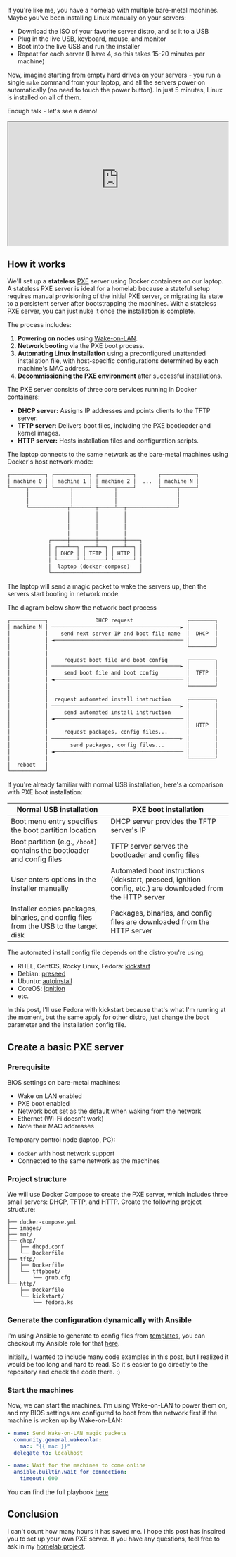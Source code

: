 If you're like me, you have a homelab with multiple bare-metal machines. Maybe
you've been installing Linux manually on your servers:

- Download the ISO of your favorite server distro, and `dd` it to a USB
- Plug in the live USB, keyboard, mouse, and monitor
- Boot into the live USB and run the installer
- Repeat for each server (I have 4, so this takes 15-20 minutes per machine)

Now, imagine starting from empty hard drives on your servers - you run a single
`make` command from your laptop, and all the servers power on automatically (no
need to touch the power button). In just 5 minutes, Linux is installed on all
of them.

Enough talk - let's see a demo!

<div style="position:relative; padding-bottom:56.25%; height:0; overflow:hidden; max-width:100%;">
    <iframe
        src="https://www.youtube-nocookie.com/embed/y-d7btNNAT8"
        title="YouTube video player"
        allow="accelerometer; autoplay; clipboard-write; encrypted-media; gyroscope; picture-in-picture; web-share"
        referrerpolicy="strict-origin-when-cross-origin"
        allowfullscreen
        style="position:absolute; top:0; left:0; width:100%; height:100%;"
    ></iframe>
</div>

## How it works

We'll set up a **stateless**
[PXE](https://en.wikipedia.org/wiki/Preboot_Execution_Environment) server using
Docker containers on our laptop. A stateless PXE server is ideal for a homelab
because a stateful setup requires manual provisioning of the initial PXE
server, or migrating its state to a persistent server after bootstrapping the
machines. With a stateless PXE server, you can just nuke it once the
installation is complete.

The process includes:

1. **Powering on nodes** using [Wake-on-LAN](https://en.wikipedia.org/wiki/Wake-on-LAN).
2. **Network booting** via the PXE boot process.
3. **Automating Linux installation** using a preconfigured unattended
   installation file, with host-specific configurations determined by each
   machine's MAC address.
4. **Decommissioning the PXE environment** after successful installations.

The PXE server consists of three core services running in Docker containers:

- **DHCP server:** Assigns IP addresses and points clients to the TFTP server.
- **TFTP server:** Delivers boot files, including the PXE bootloader and kernel images.
- **HTTP server:** Hosts installation files and configuration scripts.

The laptop connects to the same network as the bare-metal machines using Docker's host network mode:

```txt
┌───────────┐ ┌───────────┐ ┌───────────┐       ┌───────────┐
│ machine 0 │ │ machine 1 │ │ machine 2 │  ...  │ machine N │
└─────┬─────┘ └─────┬─────┘ └─────┬─────┘       └─────┬─────┘
      │             │             │                   │
      │             │             │                   │
      └────────────┬┴───────┬─────┴──┬────────────────┘
                   │        │        │
                   │        │        │
                   │        │        │
                   │        │        │
             ┌─────┼────────┼────────┼────┐
             │ ┌───┴──┐ ┌───┴──┐ ┌───┴──┐ │
             │ │ DHCP │ │ TFTP │ │ HTTP │ │
             │ └──────┘ └──────┘ └──────┘ │
             │  laptop (docker-compose)   │
             └────────────────────────────┘
```

The laptop will send a magic packet to wake the servers up, then the servers start booting in network mode.

The diagram below show the network boot process

```txt
┌───────────┐               DHCP request                 ┌────────┐
│ machine N │ ─────────────────────────────────────────► │        │
│           │    send next server IP and boot file name  │  DHCP  │
│           │ ◄───────────────────────────────────────── │        │
│           │                                            └────────┘
│           │                                      
│           │     request boot file and boot config      ┌────────┐
│           │ ─────────────────────────────────────────► │        │
│           │     send boot file and boot config         │  TFTP  │
│           │ ◄───────────────────────────────────────── │        │
│           │                                            └────────┘
│           │                                      
│           │  request automated install instruction     ┌────────┐
│           │ ─────────────────────────────────────────► │        │
│           │     send automated install instruction     │        │
│           │ ◄───────────────────────────────────────── │        │
│           │                                            │  HTTP  │
│           │     request packages, config files...      │        │
│           │ ─────────────────────────────────────────► │        │
│           │       send packages, config files...       │        │
│           │ ◄───────────────────────────────────────── │        │
│           │                                            └────────┘
│  reboot   │
└───────────┘
```

If you're already familiar with normal USB installation, here's a comparison with PXE boot installation:

| Normal USB installation | PXE boot installation |
| --- | --- |
| Boot menu entry specifies the boot partition location | DHCP server provides the TFTP server's IP |
| Boot partition (e.g., `/boot`) contains the bootloader and config files | TFTP server serves the bootloader and config files |
| User enters options in the installer manually | Automated boot instructions (kickstart, preseed, ignition config, etc.) are downloaded from the HTTP server |
| Installer copies packages, binaries, and config files from the USB to the target disk | Packages, binaries, and config files are downloaded from the HTTP server |

The automated install config file depends on the distro you're using:

- RHEL, CentOS, Rocky Linux, Fedora:
  [kickstart](https://docs.fedoraproject.org/en-US/fedora/rawhide/install-guide/advanced/Kickstart_Installations/)
- Debian: [preseed](https://wiki.debian.org/DebianInstaller/Preseed)
- Ubuntu: [autoinstall](https://ubuntu.com/server/docs/install/autoinstall)
- CoreOS: [ignition](https://coreos.github.io/ignition)
- etc.

In this post, I'll use Fedora with kickstart because that's what I'm running at
the moment, but the same apply for other distro, just change the boot parameter
and the installation config file.

## Create a basic PXE server

### Prerequisite

BIOS settings on bare-metal machines:

- Wake on LAN enabled
- PXE boot enabled
- Network boot set as the default when waking from the network
- Ethernet (Wi-Fi doesn't work)
- Note their MAC addresses

Temporary control node (laptop, PC):
- `docker` with host network support
- Connected to the same network as the machines

### Project structure

We will use Docker Compose to create the PXE server, which includes three small
servers: DHCP, TFTP, and HTTP. Create the following project structure:

```
├── docker-compose.yml
├── images/
├── mnt/
├── dhcp/
│   ├── dhcpd.conf
│   └── Dockerfile
├── tftp/
│   ├── Dockerfile
│   └── tftpboot/
│       └── grub.cfg
└── http/
    ├── Dockerfile
    └── kickstart/
        └── fedora.ks
```

### Generate the configuration dynamically with Ansible

I'm using Ansible to generate to config files from
[templates](https://github.com/khuedoan/homelab/tree/master/metal/roles/pxe_server/templates),
you can checkout my Ansible role for that
[here](https://github.com/khuedoan/homelab/tree/master/metal/roles/pxe_server).

Initially, I wanted to include many code examples in this post, but I realized
it would be too long and hard to read. So it's easier to go directly to the
repository and check the code there. :)

### Start the machines

Now, we can start the machines. I'm using Wake-on-LAN to power them on, and my
BIOS settings are configured to boot from the network first if the machine is
woken up by Wake-on-LAN:

```yaml
- name: Send Wake-on-LAN magic packets
  community.general.wakeonlan:
    mac: "{{ mac }}"
  delegate_to: localhost

- name: Wait for the machines to come online
  ansible.builtin.wait_for_connection:
    timeout: 600
```

You can find the full playbook [here](https://github.com/khuedoan/homelab/blob/master/metal)

## Conclusion

I can't count how many hours it has saved me. I hope this post has inspired you
to set up your own PXE server. If you have any questions, feel free to ask in
my [homelab project](https://github.com/khuedoan/homelab).
